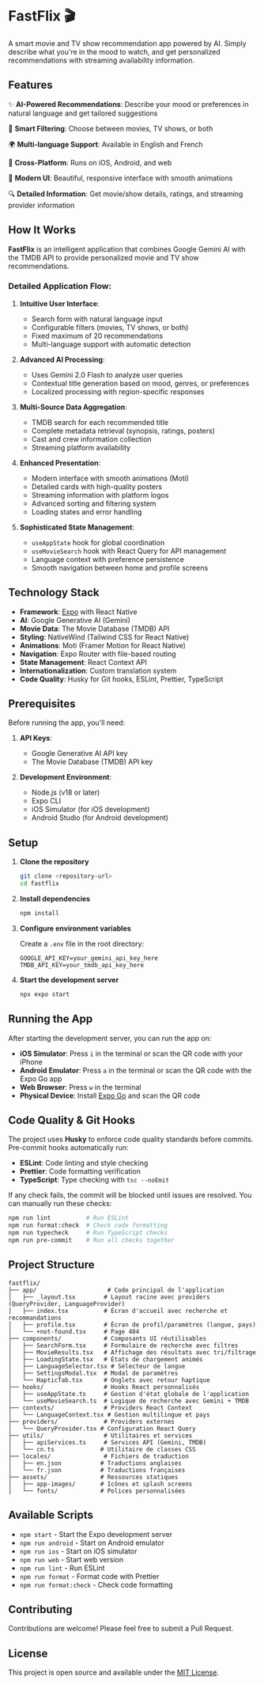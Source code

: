 # FastFlix 🎬

A smart movie and TV show recommendation app powered by AI. Simply describe what you're in the mood to watch, and get personalized recommendations with streaming availability information.

## Features

✨ **AI-Powered Recommendations**: Describe your mood or preferences in natural language and get tailored suggestions

🎯 **Smart Filtering**: Choose between movies, TV shows, or both

🌍 **Multi-language Support**: Available in English and French

📱 **Cross-Platform**: Runs on iOS, Android, and web

🎨 **Modern UI**: Beautiful, responsive interface with smooth animations

🔍 **Detailed Information**: Get movie/show details, ratings, and streaming provider information

## How It Works

**FastFlix** is an intelligent application that combines Google Gemini AI with the TMDB API to provide personalized movie and TV show recommendations.

### Detailed Application Flow:

1. **Intuitive User Interface**:
   - Search form with natural language input
   - Configurable filters (movies, TV shows, or both)
   - Fixed maximum of 20 recommendations
   - Multi-language support with automatic detection

2. **Advanced AI Processing**:
   - Uses Gemini 2.0 Flash to analyze user queries
   - Contextual title generation based on mood, genres, or preferences
   - Localized processing with region-specific responses

3. **Multi-Source Data Aggregation**:
   - TMDB search for each recommended title
   - Complete metadata retrieval (synopsis, ratings, posters)
   - Cast and crew information collection
   - Streaming platform availability

4. **Enhanced Presentation**:
   - Modern interface with smooth animations (Moti)
   - Detailed cards with high-quality posters
   - Streaming information with platform logos
   - Advanced sorting and filtering system
   - Loading states and error handling

5. **Sophisticated State Management**:
   - `useAppState` hook for global coordination
   - `useMovieSearch` hook with React Query for API management
   - Language context with preference persistence
   - Smooth navigation between home and profile screens

## Technology Stack

- **Framework**: [Expo](https://expo.dev) with React Native
- **AI**: Google Generative AI (Gemini)
- **Movie Data**: The Movie Database (TMDB) API
- **Styling**: NativeWind (Tailwind CSS for React Native)
- **Animations**: Moti (Framer Motion for React Native)
- **Navigation**: Expo Router with file-based routing
- **State Management**: React Context API
- **Internationalization**: Custom translation system
- **Code Quality**: Husky for Git hooks, ESLint, Prettier, TypeScript

## Prerequisites

Before running the app, you'll need:

1. **API Keys**:
   - Google Generative AI API key
   - The Movie Database (TMDB) API key

2. **Development Environment**:
   - Node.js (v18 or later)
   - Expo CLI
   - iOS Simulator (for iOS development)
   - Android Studio (for Android development)

## Setup

1. **Clone the repository**
   ```bash
   git clone <repository-url>
   cd fastflix
   ```

2. **Install dependencies**
   ```bash
   npm install
   ```

3. **Configure environment variables**
   
   Create a `.env` file in the root directory:
   ```env
   GOOGLE_API_KEY=your_gemini_api_key_here
   TMDB_API_KEY=your_tmdb_api_key_here
   ```

4. **Start the development server**
   ```bash
   npx expo start
   ```

## Running the App

After starting the development server, you can run the app on:

- **iOS Simulator**: Press `i` in the terminal or scan the QR code with your iPhone
- **Android Emulator**: Press `a` in the terminal or scan the QR code with the Expo Go app
- **Web Browser**: Press `w` in the terminal
- **Physical Device**: Install [Expo Go](https://expo.dev/go) and scan the QR code

## Code Quality & Git Hooks

The project uses **Husky** to enforce code quality standards before commits. Pre-commit hooks automatically run:

- **ESLint**: Code linting and style checking
- **Prettier**: Code formatting verification
- **TypeScript**: Type checking with `tsc --noEmit`

If any check fails, the commit will be blocked until issues are resolved. You can manually run these checks:

```bash
npm run lint          # Run ESLint
npm run format:check  # Check code formatting
npm run typecheck     # Run TypeScript checks
npm run pre-commit    # Run all checks together
```

## Project Structure

```
fastflix/
├── app/                    # Code principal de l'application
│   ├── _layout.tsx        # Layout racine avec providers (QueryProvider, LanguageProvider)
│   ├── index.tsx          # Écran d'accueil avec recherche et recommandations
│   ├── profile.tsx        # Écran de profil/paramètres (langue, pays)
│   └── +not-found.tsx     # Page 404
├── components/            # Composants UI réutilisables
│   ├── SearchForm.tsx     # Formulaire de recherche avec filtres
│   ├── MovieResults.tsx   # Affichage des résultats avec tri/filtrage
│   ├── LoadingState.tsx   # États de chargement animés
│   ├── LanguageSelector.tsx # Sélecteur de langue
│   ├── SettingsModal.tsx  # Modal de paramètres
│   └── HapticTab.tsx      # Onglets avec retour haptique
├── hooks/                 # Hooks React personnalisés
│   ├── useAppState.ts     # Gestion d'état globale de l'application
│   └── useMovieSearch.ts  # Logique de recherche avec Gemini + TMDB
├── contexts/              # Providers React Context
│   └── LanguageContext.tsx # Gestion multilingue et pays
├── providers/             # Providers externes
│   └── QueryProvider.tsx # Configuration React Query
├── utils/                 # Utilitaires et services
│   ├── apiServices.ts     # Services API (Gemini, TMDB)
│   └── cn.ts             # Utilitaire de classes CSS
├── locales/               # Fichiers de traduction
│   ├── en.json           # Traductions anglaises
│   └── fr.json           # Traductions françaises
├── assets/               # Ressources statiques
│   ├── app-images/       # Icônes et splash screens
│   └── fonts/            # Polices personnalisées
```

## Available Scripts

- `npm start` - Start the Expo development server
- `npm run android` - Start on Android emulator
- `npm run ios` - Start on iOS simulator
- `npm run web` - Start web version
- `npm run lint` - Run ESLint
- `npm run format` - Format code with Prettier
- `npm run format:check` - Check code formatting

## Contributing

Contributions are welcome! Please feel free to submit a Pull Request.

## License

This project is open source and available under the [MIT License](LICENSE).
